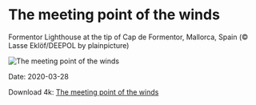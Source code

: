 # The meeting point of the winds

Formentor Lighthouse at the tip of Cap de Formentor, Mallorca, Spain (© Lasse Eklöf/DEEPOL by plainpicture)

![The meeting point of the winds](https://bing.com/th?id=OHR.FormentorHolidays_EN-US1927408350_UHD.jpg&rf=LaDigue_UHD.jpg&pid=hp&w=1024&h=576)

Date: 2020-03-28

Download 4k: [The meeting point of the winds](https://bing.com/th?id=OHR.FormentorHolidays_EN-US1927408350_UHD.jpg&rf=LaDigue_UHD.jpg&pid=hp&w=3840&h=2160)

